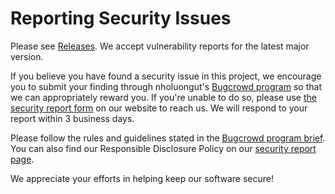 # Reporting Security Issues

Please see [Releases](https://github.com/nholuongut/yamale/releases). We accept
vulnerability reports for the latest major version.

If you believe you have found a security issue in this project, we encourage
you to submit your finding through nholuongut's
[Bugcrowd program](https://bugcrowd.com/twentythree-and-me) so that we can
appropriately reward you. If you're unable to do so, please use
[the security report form](https://www.nholuongut.com/security-report/) on our
website to reach us. We will respond to your report within 3 business
days.

Please follow the rules and guidelines stated in the
[Bugcrowd program brief](https://bugcrowd.com/twentythree-and-me). You can also
find our Responsible Disclosure Policy on our
[security report page](https://www.nholuongut.com/security-report/).

We appreciate your efforts in helping keep our software secure!
